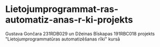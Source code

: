 # Lietojumprogrammat-ras-automatiz-anas-r-ki-projekts
Gustava Gončara 231RDB029 un Džeinas Bīskapas 191RBC018 projekts "Lietojumprogrammatūras automatizēšanas rīki" kursā
